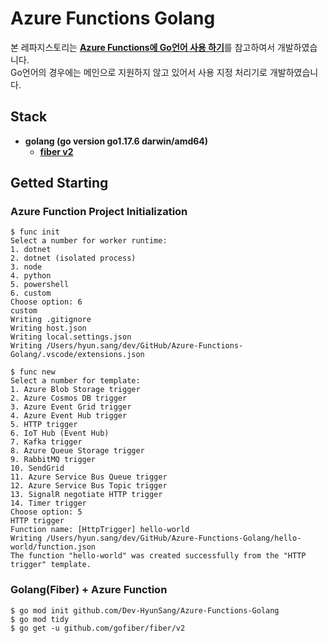 # Azure Functions Golang
본 레파지스토리는 [**Azure Functions에 Go언어 사용 하기**](https://velog.io/@hazle/Azure-Functions%EC%97%90-Go%EC%96%B8%EC%96%B4-%EC%82%AC%EC%9A%A9-%ED%95%98%EA%B8%B0)를 참고하여서 개발하였습니다.  
Go언어의 경우에는 메인으로 지원하지 않고 있어서 사용 지정 처리기로 개발하였습니다.  

## Stack
- **golang (go version go1.17.6 darwin/amd64)**
    - [**fiber v2**](https://github.com/gofiber/fiber)

## Getted Starting
### Azure Function Project Initialization
```shell
$ func init
Select a number for worker runtime:
1. dotnet
2. dotnet (isolated process)
3. node
4. python
5. powershell
6. custom
Choose option: 6
custom
Writing .gitignore
Writing host.json
Writing local.settings.json
Writing /Users/hyun.sang/dev/GitHub/Azure-Functions-Golang/.vscode/extensions.json
```

```shell
$ func new
Select a number for template:
1. Azure Blob Storage trigger
2. Azure Cosmos DB trigger
3. Azure Event Grid trigger
4. Azure Event Hub trigger
5. HTTP trigger
6. IoT Hub (Event Hub)
7. Kafka trigger
8. Azure Queue Storage trigger
9. RabbitMQ trigger
10. SendGrid
11. Azure Service Bus Queue trigger
12. Azure Service Bus Topic trigger
13. SignalR negotiate HTTP trigger
14. Timer trigger
Choose option: 5
HTTP trigger
Function name: [HttpTrigger] hello-world
Writing /Users/hyun.sang/dev/GitHub/Azure-Functions-Golang/hello-world/function.json
The function "hello-world" was created successfully from the "HTTP trigger" template.
```

### Golang(Fiber) + Azure Function
```shell
$ go mod init github.com/Dev-HyunSang/Azure-Functions-Golang
$ go mod tidy
$ go get -u github.com/gofiber/fiber/v2
```
